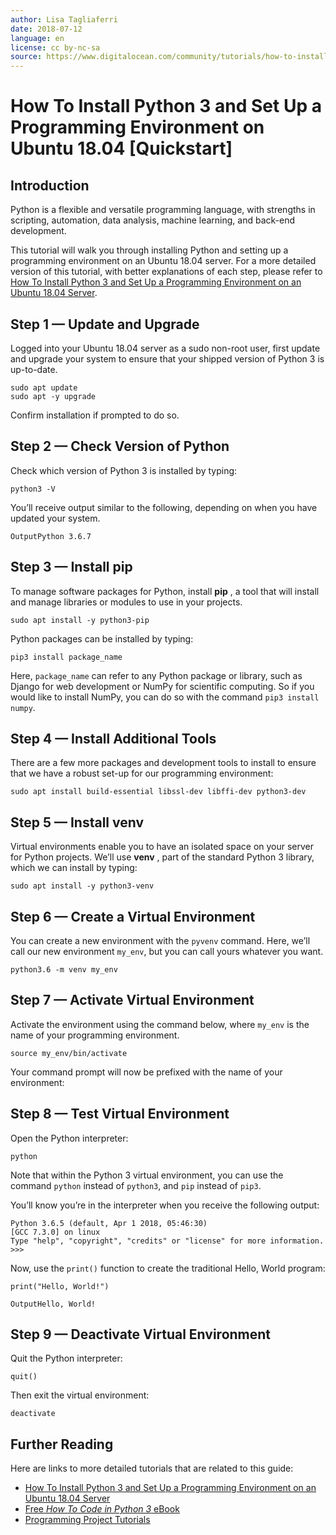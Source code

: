 ```yaml
---
author: Lisa Tagliaferri
date: 2018-07-12
language: en
license: cc by-nc-sa
source: https://www.digitalocean.com/community/tutorials/how-to-install-python-3-and-set-up-a-programming-environment-on-ubuntu-18-04-quickstart
---
```


# How To Install Python 3 and Set Up a Programming Environment on Ubuntu 18.04 [Quickstart]

## Introduction

Python is a flexible and versatile programming language, with strengths in scripting, automation, data analysis, machine learning, and back-end development.

This tutorial will walk you through installing Python and setting up a programming environment on an Ubuntu 18.04 server. For a more detailed version of this tutorial, with better explanations of each step, please refer to [How To Install Python 3 and Set Up a Programming Environment on an Ubuntu 18.04 Server](how-to-install-python-3-and-set-up-a-programming-environment-on-an-ubuntu-18-04-server).

## Step 1 — Update and Upgrade

Logged into your Ubuntu 18.04 server as a sudo non-root user, first update and upgrade your system to ensure that your shipped version of Python 3 is up-to-date.

    sudo apt update
    sudo apt -y upgrade

Confirm installation if prompted to do so.

## Step 2 — Check Version of Python

Check which version of Python 3 is installed by typing:

    python3 -V

You’ll receive output similar to the following, depending on when you have updated your system.

    OutputPython 3.6.7

## Step 3 — Install pip

To manage software packages for Python, install **pip** , a tool that will install and manage libraries or modules to use in your projects.

    sudo apt install -y python3-pip

Python packages can be installed by typing:

    pip3 install package_name

Here, `package_name` can refer to any Python package or library, such as Django for web development or NumPy for scientific computing. So if you would like to install NumPy, you can do so with the command `pip3 install numpy`.

## Step 4 — Install Additional Tools

There are a few more packages and development tools to install to ensure that we have a robust set-up for our programming environment:

    sudo apt install build-essential libssl-dev libffi-dev python3-dev

## Step 5 — Install venv

Virtual environments enable you to have an isolated space on your server for Python projects. We’ll use **venv** , part of the standard Python 3 library, which we can install by typing:

    sudo apt install -y python3-venv

## Step 6 — Create a Virtual Environment

You can create a new environment with the `pyvenv` command. Here, we’ll call our new environment `my_env`, but you can call yours whatever you want.

    python3.6 -m venv my_env

## Step 7 — Activate Virtual Environment

Activate the environment using the command below, where `my_env` is the name of your programming environment.

    source my_env/bin/activate

Your command prompt will now be prefixed with the name of your environment:

    

## Step 8 — Test Virtual Environment

Open the Python interpreter:

    python

Note that within the Python 3 virtual environment, you can use the command `python` instead of `python3`, and `pip` instead of `pip3`.

You’ll know you’re in the interpreter when you receive the following output:

    Python 3.6.5 (default, Apr 1 2018, 05:46:30) 
    [GCC 7.3.0] on linux
    Type "help", "copyright", "credits" or "license" for more information.
    >>> 

Now, use the `print()` function to create the traditional Hello, World program:

    print("Hello, World!")

    OutputHello, World!

## Step 9 — Deactivate Virtual Environment

Quit the Python interpreter:

    quit()

Then exit the virtual environment:

    deactivate

## Further Reading

Here are links to more detailed tutorials that are related to this guide:

- [How To Install Python 3 and Set Up a Programming Environment on an Ubuntu 18.04 Server](how-to-install-python-3-and-set-up-a-programming-environment-on-an-ubuntu-18-04-server)
- [Free _How To Code in Python 3_ eBook](https://do.co/python-book)
- [Programming Project Tutorials](https://www.digitalocean.com/community/tags/project?type=tutorials)
